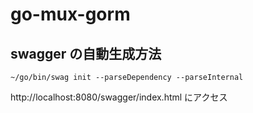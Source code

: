 # go-mux-gorm

## swagger の自動生成方法

```shell
~/go/bin/swag init --parseDependency --parseInternal
```

http://localhost:8080/swagger/index.html にアクセス
